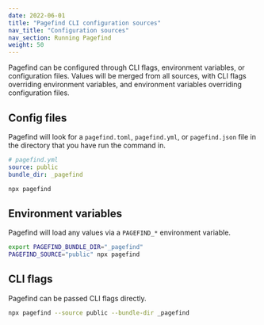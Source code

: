```yaml
---
date: 2022-06-01
title: "Pagefind CLI configuration sources"
nav_title: "Configuration sources"
nav_section: Running Pagefind
weight: 50
---
```


Pagefind can be configured through CLI flags, environment variables, or configuration files. Values will be merged from all sources, with CLI flags overriding environment variables, and environment variables overriding configuration files.

## Config files

Pagefind will look for a `pagefind.toml`, `pagefind.yml`, or `pagefind.json` file in the directory that you have run the command in.

```yaml
# pagefind.yml
source: public
bundle_dir: _pagefind
```
```bash
npx pagefind
```

## Environment variables

Pagefind will load any values via a `PAGEFIND_*` environment variable.

```bash
export PAGEFIND_BUNDLE_DIR="_pagefind"
PAGEFIND_SOURCE="public" npx pagefind
```

## CLI flags

Pagefind can be passed CLI flags directly.

```bash
npx pagefind --source public --bundle-dir _pagefind
```
